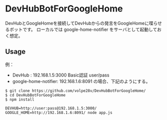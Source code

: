 DevHubBotForGoogleHome
==========

DevHubとGoogleHomeを接続してDevHubからの発言をGoogleHomeに喋らせるボットです。
ローカルでは google-home-notifier をサーバとして起動しておく想定。

Usage
----

例：
 * DevHub : 192.168.1.5:3000 Basic認証 user/pass
 * google-home-notifier: 192.168.1.6:8091
の場合、下記のようにする。

```
$ git clone https://github.com/volpe28v/DevHubBotForGoogleHome/
$ cd DevHubBotForGoogleHome
$ npm install
```

```
DEVHUB=http://user:pass@192.168.1.5:3000/ GOOGLE_HOME=http://192.168.1.6:8091/ node app.js
```

